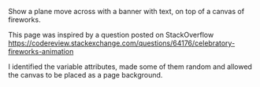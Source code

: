 Show a plane move across with a banner with text, on top of a canvas of fireworks.

This page was inspired by a question posted on StackOverflow
  https://codereview.stackexchange.com/questions/64176/celebratory-fireworks-animation
  
I identified the variable attributes, made some of them random and allowed the canvas to be placed as a page background.
